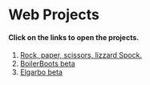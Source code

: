 # Web Projects

#### Click on the links to open the projects.

1. [Rock, paper, scissors, lizzard Spock.](https://avdveen.nl/spshs/)
1. [BoilerBoots beta](https://github.com/skarjan/BoilerBoots)
1. [Elgarbo beta](https://github.com/skarjan/Elgarbo)


